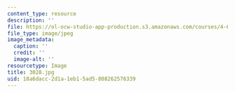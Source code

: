 ```yaml
---
content_type: resource
description: ''
file: https://ol-ocw-studio-app-production.s3.amazonaws.com/courses/4-614-religious-architecture-and-islamic-cultures-fall-2002/18a6dacc2d1a1eb15ad5808262576339_3028.jpg
file_type: image/jpeg
image_metadata:
  caption: ''
  credit: ''
  image-alt: ''
resourcetype: Image
title: 3028.jpg
uid: 18a6dacc-2d1a-1eb1-5ad5-808262576339
---
```

